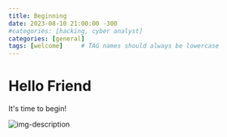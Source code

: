 ```yaml
---
title: Beginning
date: 2023-08-10 21:00:00 -300
#categories: [hacking, cyber analyst]
categories: [general]
tags: [welcome]     # TAG names should always be lowercase
---
```


# Hello Friend

It's time to begin!

![img-description](https://ichef.bbci.co.uk/images/ic/1200x675/p01h4hk4.jpg)